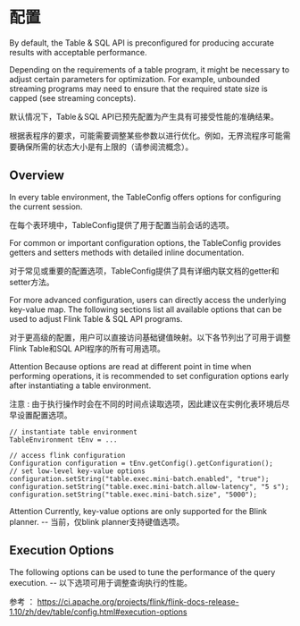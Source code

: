 
# 配置


By default, the Table & SQL API is preconfigured for producing accurate results with acceptable performance.

Depending on the requirements of a table program, it might be necessary to adjust certain parameters for optimization. 
For example, unbounded streaming programs may need to ensure that the required state size is capped (see streaming concepts).

默认情况下，Table＆SQL API已预先配置为产生具有可接受性能的准确结果。

根据表程序的要求，可能需要调整某些参数以进行优化。例如，无界流程序可能需要确保所需的状态大小是有上限的（请参阅流概念）。

## Overview 

In every table environment, the TableConfig offers options for configuring the current session.

在每个表环境中，TableConfig提供了用于配置当前会话的选项。

For common or important configuration options, the TableConfig provides getters and setters methods with detailed inline documentation.

对于常见或重要的配置选项，TableConfig提供了具有详细内联文档的getter和setter方法。

For more advanced configuration, users can directly access the underlying key-value map. The following sections list all available options that can be used to adjust Flink Table & SQL API programs.

对于更高级的配置，用户可以直接访问基础键值映射。以下各节列出了可用于调整Flink Table和SQL API程序的所有可用选项。

Attention Because options are read at different point in time when performing operations, it is recommended to set configuration options early after instantiating a table environment.

注意 : 由于执行操作时会在不同的时间点读取选项，因此建议在实例化表环境后尽早设置配置选项。

```text
// instantiate table environment
TableEnvironment tEnv = ...

// access flink configuration
Configuration configuration = tEnv.getConfig().getConfiguration();
// set low-level key-value options
configuration.setString("table.exec.mini-batch.enabled", "true");
configuration.setString("table.exec.mini-batch.allow-latency", "5 s");
configuration.setString("table.exec.mini-batch.size", "5000");
```

Attention Currently, key-value options are only supported for the Blink planner.  -- 当前，仅blink planner支持键值选项。

## Execution Options 

The following options can be used to tune the performance of the query execution. -- 以下选项可用于调整查询执行的性能。 

参考 ： https://ci.apache.org/projects/flink/flink-docs-release-1.10/zh/dev/table/config.html#execution-options 





















